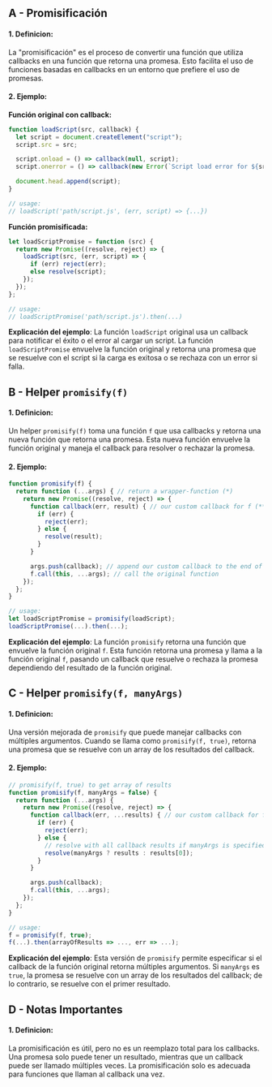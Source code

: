 ## A - Promisificación

#### 1. **Definicion:**

La "promisificación" es el proceso de convertir una función que utiliza callbacks en una función que retorna una promesa. Esto facilita el uso de funciones basadas en callbacks en un entorno que prefiere el uso de promesas.

#### 2. **Ejemplo:**

**Función original con callback:**

```javascript
function loadScript(src, callback) {
  let script = document.createElement("script");
  script.src = src;

  script.onload = () => callback(null, script);
  script.onerror = () => callback(new Error(`Script load error for ${src}`));

  document.head.append(script);
}

// usage:
// loadScript('path/script.js', (err, script) => {...})
```

**Función promisificada:**

```javascript
let loadScriptPromise = function (src) {
  return new Promise((resolve, reject) => {
    loadScript(src, (err, script) => {
      if (err) reject(err);
      else resolve(script);
    });
  });
};

// usage:
// loadScriptPromise('path/script.js').then(...)
```

**Explicación del ejemplo**:
La función `loadScript` original usa un callback para notificar el éxito o el error al cargar un script. La función `loadScriptPromise` envuelve la función original y retorna una promesa que se resuelve con el script si la carga es exitosa o se rechaza con un error si falla.

## B - Helper `promisify(f)`

#### 1. **Definicion:**

Un helper `promisify(f)` toma una función `f` que usa callbacks y retorna una nueva función que retorna una promesa. Esta nueva función envuelve la función original y maneja el callback para resolver o rechazar la promesa.

#### 2. **Ejemplo:**

```javascript
function promisify(f) {
  return function (...args) { // return a wrapper-function (*)
    return new Promise((resolve, reject) => {
      function callback(err, result) { // our custom callback for f (**)
        if (err) {
          reject(err);
        } else {
          resolve(result);
        }
      }

      args.push(callback); // append our custom callback to the end of f arguments
      f.call(this, ...args); // call the original function
    });
  };
}

// usage:
let loadScriptPromise = promisify(loadScript);
loadScriptPromise(...).then(...);
```

**Explicación del ejemplo**:
La función `promisify` retorna una función que envuelve la función original `f`. Esta función retorna una promesa y llama a la función original `f`, pasando un callback que resuelve o rechaza la promesa dependiendo del resultado de la función original.

## C - Helper `promisify(f, manyArgs)`

#### 1. **Definicion:**

Una versión mejorada de `promisify` que puede manejar callbacks con múltiples argumentos. Cuando se llama como `promisify(f, true)`, retorna una promesa que se resuelve con un array de los resultados del callback.

#### 2. **Ejemplo:**

```javascript
// promisify(f, true) to get array of results
function promisify(f, manyArgs = false) {
  return function (...args) {
    return new Promise((resolve, reject) => {
      function callback(err, ...results) { // our custom callback for f
        if (err) {
          reject(err);
        } else {
          // resolve with all callback results if manyArgs is specified
          resolve(manyArgs ? results : results[0]);
        }
      }

      args.push(callback);
      f.call(this, ...args);
    });
  };
}

// usage:
f = promisify(f, true);
f(...).then(arrayOfResults => ..., err => ...);
```

**Explicación del ejemplo**:
Esta versión de `promisify` permite especificar si el callback de la función original retorna múltiples argumentos. Si `manyArgs` es `true`, la promesa se resuelve con un array de los resultados del callback; de lo contrario, se resuelve con el primer resultado.

## D - Notas Importantes

#### 1. **Definicion:**

La promisificación es útil, pero no es un reemplazo total para los callbacks. Una promesa solo puede tener un resultado, mientras que un callback puede ser llamado múltiples veces. La promisificación solo es adecuada para funciones que llaman al callback una vez.
